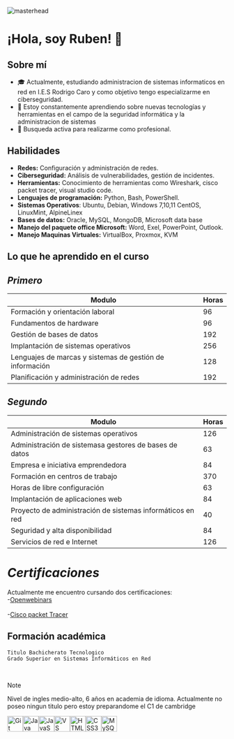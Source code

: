 ![masterhead](https://user-images.githubusercontent.com/74038190/241765440-80728820-e06b-4f96-9c9e-9df46f0cc0a5.gif)
# ¡Hola, soy Ruben! 👋

## Sobre mí

- 🎓 Actualmente, estudiando administracion de sistemas informaticos en red en I.E.S Rodrigo Caro y como objetivo tengo especializarme en ciberseguridad.
- 🌱 Estoy constantemente aprendiendo sobre nuevas tecnologías y herramientas en el campo de la seguridad informática y la administracion de sistemas
- 💼 Busqueda activa para realizarme como profesional.
  
## Habilidades

- **Redes:** Configuración y administración de redes.
- **Ciberseguridad:** Análisis de vulnerabilidades, gestión de incidentes.
- **Herramientas:** Conocimiento de herramientas como Wireshark, cisco packet tracer, visual studio code.
- **Lenguajes de programación:** Python, Bash, PowerShell.
- **Sistemas Operativos**: Ubuntu, Debian, Windows 7,10,11 CentOS, LinuxMint, AlpineLinex
- **Bases de datos:** Oracle, MySQL, MongoDB, Microsoft data base
- **Manejo del paquete office Microsoft:** Word, Exel, PowerPoint, Outlook.
- **Manejo Maquinas Virtuales:** VirtualBox, Proxmox, KVM

##  Lo que he aprendido en el curso  
##  *Primero*
| Modulo | Horas |
| ------ | ----- |
| Formación y orientación laboral	 | 96 |
| Fundamentos de hardware	 | 96 |
| Gestión de bases de datos	| 192 |
|	Implantación de sistemas operativos| 256|
|Lenguajes de marcas y sistemas de gestión de información|128|
|Planificación y administración de redes|192|

## *Segundo*
| Modulo | Horas |
| ------ | ----- |
| Administración de sistemas operativos	 | 126 |
| 	Administración de sistemasa gestores de bases de datos	 | 63 |
| Empresa e iniciativa emprendedora	| 84 |
|		Formación en centros de trabajo| 370|
| Horas de libre configuración|63|
|	Implantación de aplicaciones web|84|
|	Proyecto de administración de sistemas informáticos en red|40|
|Seguridad y alta disponibilidad	|84|
|Servicios de red e Internet	|126|

# *Certificaciones*
  Actualmente me encuentro cursando dos certificaciones:  
    -[Openwebinars ](https://openwebinars.net/)
    <br>  
    -[Cisco packet Tracer](https://www.netacad.com/es/cisco-packet-tracer)   

## Formación académica
~~~
Titulo Bachicherato Tecnologico
Grado Superior en Sistemas Informáticos en Red

~~~
<br>  

> [!NOTE]
> Nivel de ingles medio-alto, 6 años en academia de idioma. Actualmente no poseo ningun titulo pero estoy preparandome el C1 de cambridge


<a href="https://git-scm.com/" target="_blank" rel="noreferrer"><img src="https://raw.githubusercontent.com/danielcranney/readme-generator/main/public/icons/skills/git-colored.svg" width="36" height="36" alt="Git" /></a><a href="https://www.oracle.com/java/" target="_blank" rel="noreferrer"><img src="https://raw.githubusercontent.com/danielcranney/readme-generator/main/public/icons/skills/java-colored.svg" width="36" height="36" alt="Java" /></a><a href="https://developer.mozilla.org/en-US/docs/Web/JavaScript" target="_blank" rel="noreferrer"><img src="https://raw.githubusercontent.com/danielcranney/readme-generator/main/public/icons/skills/javascript-colored.svg" width="36" height="36" alt="JavaScript" /></a><a href="https://code.visualstudio.com/" target="_blank" rel="noreferrer"><img src="https://raw.githubusercontent.com/danielcranney/readme-generator/main/public/icons/skills/visualstudiocode.svg" width="36" height="36" alt="VS Code" /></a><a href="https://developer.mozilla.org/en-US/docs/Glossary/HTML5" target="_blank" rel="noreferrer"><img src="https://raw.githubusercontent.com/danielcranney/readme-generator/main/public/icons/skills/html5-colored.svg" width="36" height="36" alt="HTML5" /></a><a href="https://www.w3.org/TR/CSS/#css" target="_blank" rel="noreferrer"><img src="https://raw.githubusercontent.com/danielcranney/readme-generator/main/public/icons/skills/css3-colored.svg" width="36" height="36" alt="CSS3" /></a><a href="https://www.mysql.com/" target="_blank" rel="noreferrer"><img src="https://raw.githubusercontent.com/danielcranney/readme-generator/main/public/icons/skills/mysql-colored.svg" width="36" height="36" alt="MySQL" /></a>
